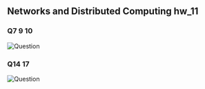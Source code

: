 ## Networks and Distributed Computing hw_11

### Q7 9 10

   ![Question](https://s1.ax1x.com/2020/05/23/YxYdAJ.jpg)

### Q14 17
 
   ![Question](https://s1.ax1x.com/2020/05/24/Yzzkfx.jpg)
